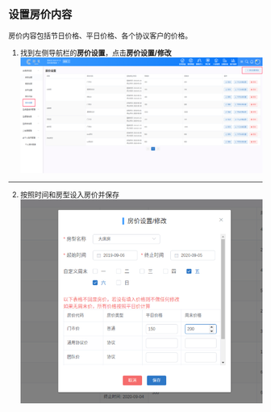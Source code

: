 ## 设置房价内容
房价内容包括节日价格、平日价格、各个协议客户的价格。
1. 找到左侧导航栏的**房价设置**，点击**房价设置/修改**
![](images/screenshot_1567757615237.png)
*****
2. 按照时间和房型设入房价并保存
![](images/screenshot_1567757715428.png)
